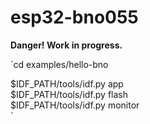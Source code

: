 # esp32-bno055

**Danger! Work in progress.**

`cd examples/hello-bno

$IDF_PATH/tools/idf.py app  
$IDF_PATH/tools/idf.py flash  
$IDF_PATH/tools/idf.py monitor  
`  

